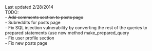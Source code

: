 Last updated 2/28/2014 <br/>
TODO: <br/>
	- ~~Add comments section to posts page~~<br/>
	- Subreddits for posts page<br/>
	- Fix SQL injection vulnerability by converting the rest of the 
	  queries to prepared statements (use new method make_prepared_query<br/>
	- Fix user profile section<br/>
	- Fix new posts page<br/>